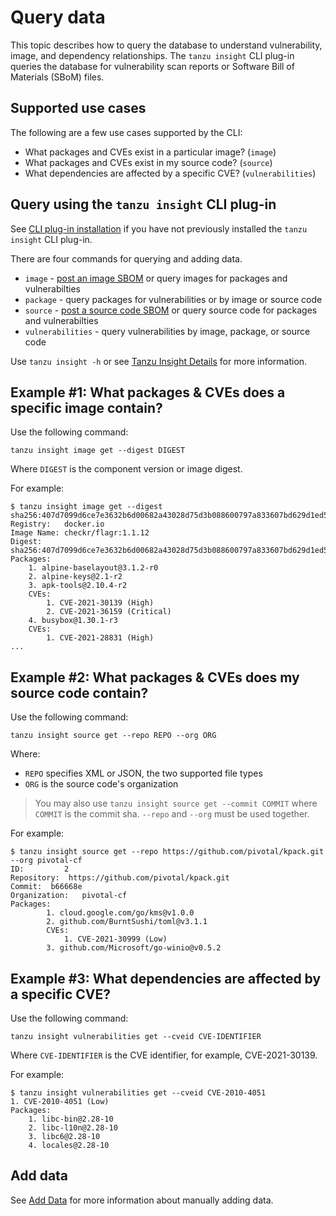 # Query data

This topic describes how to query the database to understand vulnerability, image, and dependency relationships.  The `tanzu insight` CLI plug-in queries the database for vulnerability scan reports or Software Bill of Materials (SBoM) files.

## <a id='sup-usecase'></a>Supported use cases

The following are a few use cases supported by the CLI:

+  What packages and CVEs exist in a particular image? (`image`)
+  What packages and CVEs exist in my source code? (`source`)
+  What dependencies are affected by a specific CVE? (`vulnerabilities`)

## <a id='query-insight'></a> Query using the `tanzu insight` CLI plug-in

See [CLI plug-in installation](cli-installation.md) if you have not previously installed the `tanzu insight` CLI plug-in.

There are four commands for querying and adding data.

+ `image` - [post an image SBOM](add-data.md) or query images for packages and vulnerabilties
+ `package` - query packages for vulnerabilities or by image or source code
+ `source` - [post a source code SBOM](add-data.md) or query source code for packages and vulnerabilties
+ `vulnerabilities` - query vulnerabilities by image, package, or source code

Use `tanzu insight -h` or see [Tanzu Insight Details](cli-docs/insight.md) for more information.

## <a id='example1'></a>Example #1: What packages & CVEs does a specific image contain?

Use the following command:

```
tanzu insight image get --digest DIGEST
```

Where `DIGEST` is the component version or image digest.

For example:

```
$ tanzu insight image get --digest sha256:407d7099d6ce7e3632b6d00682a43028d75d3b088600797a833607bd629d1ed5
Registry:	docker.io
Image Name:	checkr/flagr:1.1.12
Digest:    	sha256:407d7099d6ce7e3632b6d00682a43028d75d3b088600797a833607bd629d1ed5
Packages:
	1. alpine-baselayout@3.1.2-r0
	2. alpine-keys@2.1-r2
	3. apk-tools@2.10.4-r2
	CVEs:
		1. CVE-2021-30139 (High)
		2. CVE-2021-36159 (Critical)
	4. busybox@1.30.1-r3
	CVEs:
		1. CVE-2021-28831 (High)
...
```
## <a id='example2'></a>Example #2: What packages & CVEs does my source code contain?

Use the following command:

```
tanzu insight source get --repo REPO --org ORG
```

Where:
- `REPO` specifies XML or JSON, the two supported file types
- `ORG` is the source code's organization


> You may also use `tanzu insight source get --commit COMMIT` where `COMMIT` is the commit sha.  `--repo` and `--org` must be used together.

For example:

```
$ tanzu insight source get --repo https://github.com/pivotal/kpack.git --org pivotal-cf
ID:       	2
Repository:  https://github.com/pivotal/kpack.git	
Commit:  b66668e
Organization:	pivotal-cf
Packages:
		1. cloud.google.com/go/kms@v1.0.0
		2. github.com/BurntSushi/toml@v3.1.1
		CVEs:
			1. CVE-2021-30999 (Low)
		3. github.com/Microsoft/go-winio@v0.5.2
```

## <a id='example3'></a>Example #3: What dependencies are affected by a specific CVE?

Use the following command:

```
tanzu insight vulnerabilities get --cveid CVE-IDENTIFIER
```

Where `CVE-IDENTIFIER` is the CVE identifier, for example, CVE-2021-30139.

For example:

```
$ tanzu insight vulnerabilities get --cveid CVE-2010-4051
1. CVE-2010-4051 (Low)
Packages:
	1. libc-bin@2.28-10
	2. libc-l10n@2.28-10
	3. libc6@2.28-10
	4. locales@2.28-10
```

## <a id='add-data'></a>Add data

See [Add Data](add-data.md) for more information about manually adding data.
